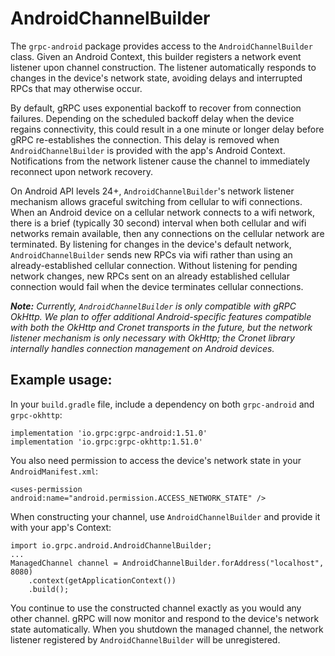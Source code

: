 # AndroidChannelBuilder

 The `grpc-android` package provides access to the
`AndroidChannelBuilder` class. Given an Android Context, this builder
registers a network event listener upon channel construction.  The listener
automatically responds to changes in the device's network state, avoiding
delays and interrupted RPCs that may otherwise occur.

By default, gRPC uses exponential backoff to recover from connection failures.
Depending on the scheduled backoff delay when the device regains connectivity,
this could result in a  one minute or longer delay before gRPC re-establishes
the connection. This delay is removed when `AndroidChannelBuilder` is provided
with the app's Android Context.  Notifications from the network listener
cause the channel to immediately reconnect upon network recovery.

On Android API levels 24+, `AndroidChannelBuilder`'s network listener mechanism
allows graceful switching from cellular to wifi connections. When an Android
device on a cellular network connects to a wifi network, there is a brief
(typically 30 second) interval when both cellular and wifi networks remain
available, then any connections on the cellular network are terminated.  By
listening for changes in the device's default network, `AndroidChannelBuilder`
sends new RPCs via wifi rather than using an already-established cellular
connection. Without listening for pending network changes, new RPCs sent on an
already established cellular connection would fail when the device terminates
cellular connections.

***Note:*** *Currently, `AndroidChannelBuilder` is only compatible with gRPC
OkHttp. We plan to offer additional Android-specific features compatible with
both the OkHttp and Cronet transports in the future, but the network listener
mechanism is only necessary with OkHttp; the Cronet library internally handles
connection management on Android devices.*

## Example usage:

In your `build.gradle` file, include a dependency on both `grpc-android` and
`grpc-okhttp`:

```
implementation 'io.grpc:grpc-android:1.51.0'
implementation 'io.grpc:grpc-okhttp:1.51.0'
```

You also need permission to access the device's network state in your
`AndroidManifest.xml`:

```
<uses-permission android:name="android.permission.ACCESS_NETWORK_STATE" />
```

When constructing your channel, use `AndroidChannelBuilder` and provide it with
your app's Context:

```
import io.grpc.android.AndroidChannelBuilder;
...
ManagedChannel channel = AndroidChannelBuilder.forAddress("localhost", 8080)
    .context(getApplicationContext())
    .build();
```

You continue to use the constructed channel exactly as you would any other
channel. gRPC will now monitor and respond to the device's network state
automatically. When you shutdown the managed channel, the network listener
registered by `AndroidChannelBuilder` will be unregistered.

